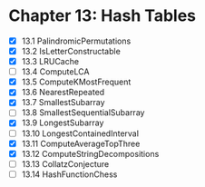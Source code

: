 # Chapter 13: Hash Tables

- [X] 13.1 PalindromicPermutations
- [X] 13.2 IsLetterConstructable
- [X] 13.3 LRUCache
- [ ] 13.4 ComputeLCA
- [X] 13.5 ComputeKMostFrequent
- [X] 13.6 NearestRepeated
- [X] 13.7 SmallestSubarray
- [ ] 13.8 SmallestSequentialSubarray
- [X] 13.9 LongestSubarray
- [ ] 13.10 LongestContainedInterval
- [X] 13.11 ComputeAverageTopThree
- [X] 13.12 ComputeStringDecompositions
- [ ] 13.13 CollatzConjecture
- [ ] 13.14 HashFunctionChess
